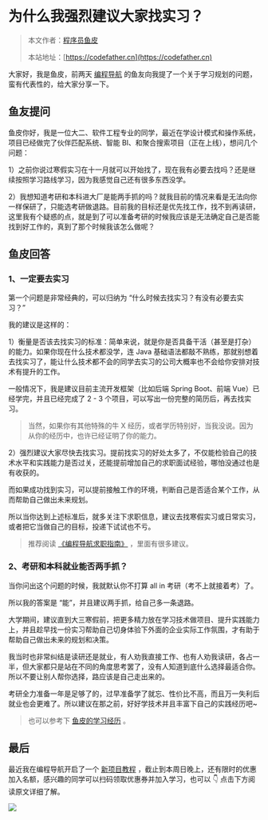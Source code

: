 # 为什么我强烈建议大家找实习？

> 本文作者：[程序员鱼皮](https://yuyuanweb.feishu.cn/wiki/Abldw5WkjidySxkKxU2cQdAtnah)
>
> 本站地址：[https://codefather.cn](https://codefather.cn)

大家好，我是鱼皮，前两天 [编程导航](https://mp.weixin.qq.com/s/eNjauC-3361z-l7fy3VssA) 的鱼友向我提了一个关于学习规划的问题，蛮有代表性的，给大家分享一下。



## 鱼友提问

鱼皮你好，我是一位大二、软件工程专业的同学，最近在学设计模式和操作系统，项目已经做完了伙伴匹配系统、智能 BI、和聚合搜索项目（正在上线），想问几个问题：

1）之前你说过寒假实习在十一月就可以开始找了，现在我有必要去找吗？还是继续按照学习路线学习，因为我感觉自己还有很多东西没学。

2）我想知道考研和本科进大厂是能两手抓的吗？就我目前的情况来看是无法向你一样保研了，只能选考研做退路。目前我的目标还是优先找工作，找不到再读研，这里我有个疑惑的点，就是到了可以准备考研的时候我应该是无法确定自己是否能找到好工作的，真到了那个时候我该怎么做呢？



## 鱼皮回答

### 1、一定要去实习

第一个问题是非常经典的，可以归纳为 “什么时候去找实习？有没有必要去实习？”

我的建议是这样的：

1）衡量是否该去找实习的标准：简单来说，就是你是否具备干活（甚至是打杂）的能力。如果你现在什么技术都没学，连 Java 基础语法都敲不熟练，那就别想着去找实习了，能让什么技术都不会的同学去实习的公司大概率也不会给你安排对技术有提升的工作。

一般情况下，我是建议目前主流开发框架（比如后端 Spring Boot、前端 Vue）已经学完，并且已经完成了 2 - 3 个项目，可以写出一份完整的简历后，再去找实习。

> 当然，如果你有其他特殊的牛 X 经历，或者学历特别好，当我没说。因为从你的经历中，也许已经证明了你的能力。



2）强烈建议大家尽快去找实习。提前找实习的好处太多了，不仅能检验自己的技术水平和实践能力是否过关，还能提前增加自己的求职面试经验，哪怕没通过也是有收获的。

而如果成功找到实习，可以提前接触工作的环境，判断自己是否适合某个工作，从而帮助自己做出未来规划。

所以当你达到上述标准后，就多关注下求职信息，建议去找寒假实习或日常实习，或者把它当做自己的目标，投递下试试也不亏。

> 推荐阅读 [《编程导航求职指南》](https://mp.weixin.qq.com/s?__biz=MzI1NDczNTAwMA==&mid=2247551861&idx=2&sn=3c5034fde6be66ee8f2b126972e7940b&chksm=e9c2ec82deb565945b593bd065fafc3140c687e757d830ca3d9ee5be40cde4eee5be19aa6dd7&token=254196216&lang=zh_CN#rd) ，里面有很多建议。



### 2、考研和本科就业能否两手抓？

当你问出这个问题的时候，我就默认你不打算 all in 考研（考不上就接着考）了。

所以我的答案是 “能”，并且建议两手抓，给自己多一条退路。

大学期间，建议直到大三寒假前，把更多精力放在学习技术做项目、提升实践能力上，并且趁早找一份实习帮助自己切身体验下外面的企业实际工作氛围，才有助于帮助自己做出未来的规划和决策。

我当时也非常纠结是读研还是就业，有人劝我直接工作、也有人劝我读研，各占一半，但大家都只是站在不同的角度思考罢了，没有人知道到底什么选择最适合你。所以不要让别人帮你选择，路应该是自己走出来的。

考研全力准备一年是足够了的，过早准备学了就忘、性价比不高，而且万一失利后就业也会更难了。所以建议在那之前，好好学技术并且丰富下自己的实践经历吧~

> 也可以参考下 [鱼皮的学习经历](https://mp.weixin.qq.com/s/Nc7Ee2UyrPg6hGseQUCzeg) 。



## 最后

最近我在编程导航开启了一个 [新项目教程](https://mp.weixin.qq.com/s?__biz=MzI1NDczNTAwMA==&mid=2247551946&idx=1&sn=7ee030c1be17de5ec94565f8976ef69a&chksm=e9c2ec3ddeb5652b0b2c15075d7d01e7286fdcf3f6ee6dcb3d720e44a76dc40bde5998b49a70&token=254196216&lang=zh_CN#rd) ，截止到本周日晚上，还有限时的优惠加入名额，感兴趣的同学可以扫码领取优惠券并加入学习，也可以 👇 点击下方阅读原文详细了解。

![](../../../image/join_us.png)


